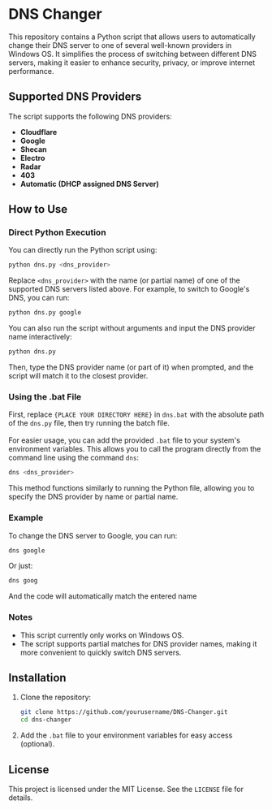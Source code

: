 # DNS Changer

This repository contains a Python script that allows users to automatically change their DNS server to one of several well-known providers in Windows OS. It simplifies the process of switching between different DNS servers, making it easier to enhance security, privacy, or improve internet performance.

## Supported DNS Providers

The script supports the following DNS providers:

- **Cloudflare**
- **Google**
- **Shecan**
- **Electro**
- **Radar**
- **403**
- **Automatic (DHCP assigned DNS Server)**

## How to Use

### Direct Python Execution
You can directly run the Python script using:

```bash
python dns.py <dns_provider>
```

Replace `<dns_provider>` with the name (or partial name) of one of the supported DNS servers listed above. For example, to switch to Google's DNS, you can run:

```bash
python dns.py google
```

You can also run the script without arguments and input the DNS provider name interactively:

```bash
python dns.py
```

Then, type the DNS provider name (or part of it) when prompted, and the script will match it to the closest provider.

### Using the .bat File

First, replace `{PLACE YOUR DIRECTORY HERE}` in `dns.bat` with the absolute path of the `dns.py` file, then try running the batch file.
\
\
For easier usage, you can add the provided `.bat` file to your system's environment variables. This allows you to call the program directly from the command line using the command `dns`:

```bash
dns <dns_provider>
```

This method functions similarly to running the Python file, allowing you to specify the DNS provider by name or partial name.

### Example

To change the DNS server to Google, you can run:

```bash
dns google
```

Or just:

```bash
dns goog
```
And the code will automatically match the entered name

### Notes

- This script currently only works on Windows OS.
- The script supports partial matches for DNS provider names, making it more convenient to quickly switch DNS servers.

## Installation

1. Clone the repository:
   ```bash
   git clone https://github.com/yourusername/DNS-Changer.git
   cd dns-changer
   ```

2. Add the `.bat` file to your environment variables for easy access (optional).
   
## License

This project is licensed under the MIT License. See the `LICENSE` file for details.
